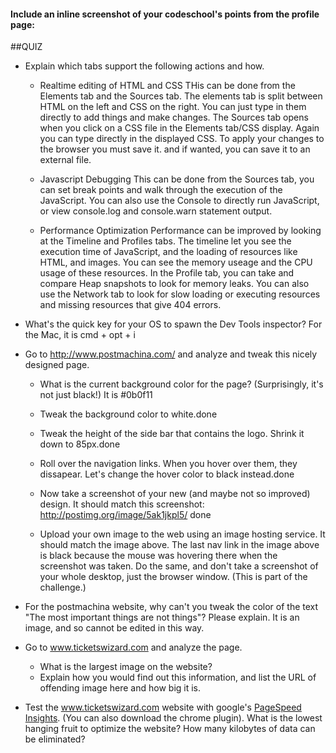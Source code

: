 #### Include an inline screenshot of your codeschool's points from the profile page:

<!-- Modify the Markdown to include your answers. Don't delete the questions! -->

##QUIZ
* Explain which tabs support the following actions and how.
  * Realtime editing of HTML and CSS 
  THis can be done from the Elements tab and the Sources tab. The elements tab is split between HTML on the left and  CSS on the right. You can just type in them directly to add things and make changes. The Sources tab opens when you click on a CSS file in the Elements tab/CSS display. Again you can type directly in the displayed CSS. To apply your changes to the browser you must save it. and if wanted, you can save it to an external file.
  
  * Javascript Debugging
  This can be done from the Sources tab, you can set break points and walk through the execution of the JavaScript. You can also use the Console to directly run JavaScript, or view console.log and console.warn statement output.
  
  * Performance Optimization 
  Performance can be improved by looking at the Timeline and Profiles tabs. The timeline let you see the execution time of JavaScript, and the loading of resources like HTML, and images. You can see the memory useage and the CPU usage of these resources. In the Profile tab, you can take and compare Heap snapshots to look for memory leaks. You can also use the Network tab to look for slow loading or executing resources and missing resources that give 404 errors.

* What's the quick key for your OS to spawn the Dev Tools inspector?
For the Mac, it is cmd + opt + i

* Go to http://www.postmachina.com/ and analyze and tweak this nicely designed page.
  * What is the current background color for the page?  (Surprisingly, it's not just black!) 
  It is #0b0f11
  * Tweak the background color to white.done
  * Tweak the height of the side bar that contains the logo.  Shrink it down to 85px.done
  * Roll over the navigation links.  When you hover over them, they dissapear.  Let's change the hover color to black instead.done
  * Now take a screenshot of your new (and maybe not so improved) design.  It should match this screenshot: http://postimg.org/image/5ak1jkpl5/ done
  
  * Upload your own image to the web using an image hosting service.  It should match the image above. The last nav link in the image above is black because the mouse was hovering there when the screenshot was taken. Do the same, and don't take a screenshot of your whole desktop, just the browser window. (This is part of the challenge.)

* For the postmachina website, why can't you tweak the color of the text "The most important things are not things"?  Please explain. It is an image, and so cannot be edited in this way.

* Go to www.ticketswizard.com and analyze the page.  
  * What is the largest image on the website? 
  * Explain how you would find out this information, and list the URL of offending image here and how big it is.

* Test the www.ticketswizard.com website with google's [PageSpeed Insights](http://www.ticketswizard.com/).  (You can also download the chrome plugin).  What is the lowest hanging fruit to optimize the website?  How many kilobytes of data can be eliminated?